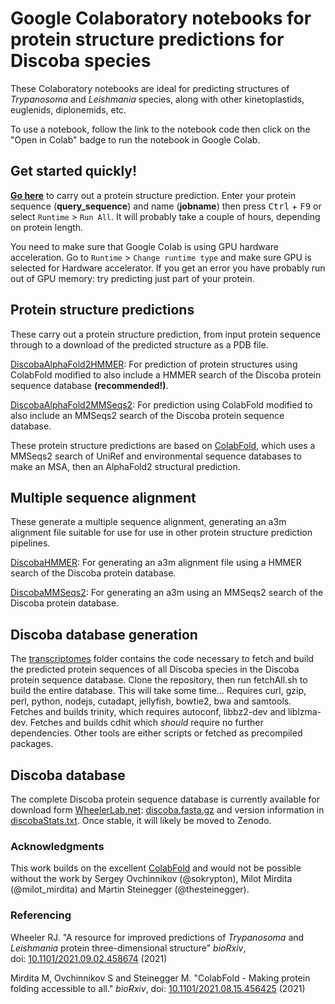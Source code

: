 # Google Colaboratory notebooks for protein structure predictions for Discoba species
These Colaboratory notebooks are ideal for predicting structures of _Trypanosoma_ and _Leishmania_ species, along with other kinetoplastids, euglenids, diplonemids, etc.

To use a notebook, follow the link to the notebook code then click on the "Open in Colab" badge to run the notebook in Google Colab.

## Get started quickly!
**[Go here](https://colab.research.google.com/github/zephyris/discoba_alphafold/blob/main/DiscobaAlphaFold2HMMER.ipynb)** to carry out a protein structure prediction.
Enter your protein sequence (**query_sequence**) and name (**jobname**) then press <kbd>Ctrl</kbd> + <kbd>F9</kbd> or select `Runtime` > `Run All`. It will probably take a couple of hours, depending on protein length.

You need to make sure that Google Colab is using GPU hardware acceleration. Go to `Runtime` > `Change runtime type` and make sure GPU is selected for Hardware accelerator. If you get an error you have probably run out of GPU memory: try predicting just part of your protein.

## Protein structure predictions
These carry out a protein structure prediction, from input protein sequence through to a download of the predicted structure as a PDB file.

[DiscobaAlphaFold2HMMER](https://github.com/zephyris/discoba_alphafold/blob/main/DiscobaAlphaFold2HMMER.ipynb): For prediction of protein structures using ColabFold modified to also include a HMMER search of the Discoba protein sequence database **(recommended!)**.

[DiscobaAlphaFold2MMSeqs2](https://github.com/zephyris/discoba_alphafold/blob/main/DiscobaAlphaFold2MMSeqs2.ipynb): For prediction using ColabFold modified to also include an MMSeqs2 search of the Discoba protein sequence database.

These protein structure predictions are based on [ColabFold](https://github.com/sokrypton/ColabFold), which uses a MMSeqs2 search of UniRef and environmental sequence databases to make an MSA, then an AlphaFold2 structural prediction.

## Multiple sequence alignment
These generate a multiple sequence alignment, generating an a3m alignment file suitable for use for use in other protein structure prediction pipelines.

[DiscobaHMMER](https://github.com/zephyris/discoba_alphafold/blob/main/DiscobaHMMER.ipynb): For generating an a3m alignment file using a HMMER search of the Discoba protein database.

[DiscobaMMSeqs2](https://github.com/zephyris/discoba_alphafold/blob/main/DiscobaMMSeqs2.ipynb): For generating an a3m using an MMSeqs2 search of the Discoba protein database.

## Discoba database generation
The [transcriptomes](https://github.com/zephyris/discoba_alphafold/tree/main/transcriptomes) folder contains the code necessary to fetch and build the predicted protein sequences of all Discoba species in the Discoba protein sequence database.
Clone the repository, then run fetchAll.sh to build the entire database. This will take some time... Requires curl, gzip, perl, python, nodejs, cutadapt, jellyfish, bowtie2, bwa and samtools. Fetches and builds trinity, which requires autoconf, libbz2-dev and liblzma-dev. Fetches and builds cdhit which _should_ require no further dependencies. Other tools are either scripts or fetched as precompiled packages.

## Discoba database
The complete Discoba protein sequence database is currently available for download form [WheelerLab.net](http://wheelerlab.net): [discoba.fasta.gz](http://wheelerlab.net/discoba.fasta.gz) and version information in [discobaStats.txt](http://wheelerlab.net/discobaStats.txt). Once stable, it will likely be moved to Zenodo.

### Acknowledgments
This work builds on the excellent [ColabFold](https://github.com/sokrypton/ColabFold) and would not be possible without the work by Sergey Ovchinnikov (@sokrypton), Milot Mirdita (@milot_mirdita) and Martin Steinegger (@thesteinegger).

### Referencing
Wheeler RJ. "A resource for improved predictions of _Trypanosoma_ and _Leishmania_ protein three-dimensional structure"
_bioRxiv_, doi:&nbsp;[10.1101/2021.09.02.458674](https://www.biorxiv.org/content/10.1101/2021.09.02.458674v1) (2021)

Mirdita M, Ovchinnikov S and Steinegger M. "ColabFold - Making protein folding accessible to all."
_bioRxiv_, doi:&nbsp;[10.1101/2021.08.15.456425](https://www.biorxiv.org/content/10.1101/2021.08.15.456425v1) (2021)

